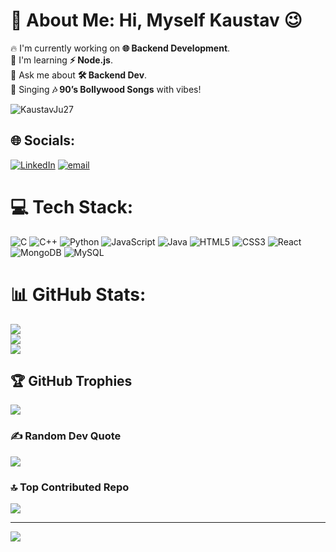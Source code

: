 # 💫 About Me: Hi, Myself **Kaustav** 😉  
🔥 I'm currently working on **🌐 Backend Development**.  
🚀 I'm learning **⚡ Node.js**.  
💬 Ask me about **🛠️ Backend Dev**.  
🎤 Singing **🎶 90’s Bollywood Songs** with vibes!  

<p align="left"> <img src="https://komarev.com/ghpvc/?username=KaustavJu27&label=Profile%20views&color=0e75b6&style=flat" alt="KaustavJu27" /> </p>

## 🌐 Socials:
[![LinkedIn](https://img.shields.io/badge/LinkedIn-%230077B5.svg?logo=linkedin&logoColor=white)](https://linkedin.com/in/kaustav-m0ndal2005) [![email](https://img.shields.io/badge/Email-D14836?logo=gmail&logoColor=white)](mailto:kaustav709@gmail.com) 

# 💻 Tech Stack:
![C](https://img.shields.io/badge/c-%2300599C.svg?style=plastic&logo=c&logoColor=white) ![C++](https://img.shields.io/badge/c++-%2300599C.svg?style=plastic&logo=c%2B%2B&logoColor=white) ![Python](https://img.shields.io/badge/python-3670A0?style=plastic&logo=python&logoColor=ffdd54) ![JavaScript](https://img.shields.io/badge/javascript-%23323330.svg?style=plastic&logo=javascript&logoColor=%23F7DF1E) ![Java](https://img.shields.io/badge/java-%23ED8B00.svg?style=plastic&logo=openjdk&logoColor=white) ![HTML5](https://img.shields.io/badge/html5-%23E34F26.svg?style=plastic&logo=html5&logoColor=white) ![CSS3](https://img.shields.io/badge/css3-%231572B6.svg?style=plastic&logo=css3&logoColor=white) ![React](https://img.shields.io/badge/react-%2320232a.svg?style=plastic&logo=react&logoColor=%2361DAFB) ![MongoDB](https://img.shields.io/badge/MongoDB-%234ea94b.svg?style=plastic&logo=mongodb&logoColor=white) ![MySQL](https://img.shields.io/badge/mysql-4479A1.svg?style=plastic&logo=mysql&logoColor=white)
# 📊 GitHub Stats:
![](https://github-readme-stats.vercel.app/api?username=KaustavJu27&theme=dark&hide_border=false&include_all_commits=false&count_private=false)<br/>
![](https://nirzak-streak-stats.vercel.app/?user=KaustavJu27&theme=dark&hide_border=false)<br/>
![](https://github-readme-stats.vercel.app/api/top-langs/?username=KaustavJu27&theme=dark&hide_border=false&include_all_commits=false&count_private=false&layout=compact)

## 🏆 GitHub Trophies
![](https://github-profile-trophy.vercel.app/?username=KaustavJu27&theme=radical&no-frame=false&no-bg=true&margin-w=4)

### ✍️ Random Dev Quote
![](https://quotes-github-readme.vercel.app/api?type=horizontal&theme=radical)

### 🔝 Top Contributed Repo
![](https://github-contributor-stats.vercel.app/api?username=KaustavJu27&limit=5&theme=dark&combine_all_yearly_contributions=true)

---
[![](https://visitcount.itsvg.in/api?id=KaustavJu27&icon=0&color=0)](https://visitcount.itsvg.in)

<!-- Proudly created with GPRM ( https://gprm.itsvg.in ) -->
